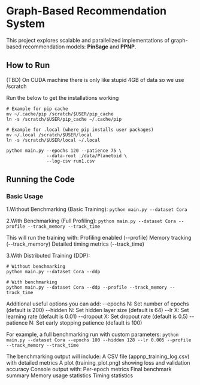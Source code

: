 # Graph-Based Recommendation System

This project explores scalable and parallelized implementations of graph-based recommendation models: **PinSage** and **PPNP**.

## How to Run
(TBD)
On CUDA machine there is only like stupid 4GB of data
so we use /scratch

Run the below to get the installations working
```
# Example for pip cache
mv ~/.cache/pip /scratch/$USER/pip_cache
ln -s /scratch/$USER/pip_cache ~/.cache/pip

# Example for .local (where pip installs user packages)
mv ~/.local /scratch/$USER/local
ln -s /scratch/$USER/local ~/.local
```

```
python main.py --epochs 120 --patience 75 \
               --data-root ./data/Planetoid \
               --log-csv run1.csv
```


## Running the Code

### Basic Usage
1.Without Benchmarking (Basic Training):
``` python main.py --dataset Cora ```

2.With Benchmarking (Full Profiling):
``` python main.py --dataset Cora --profile --track_memory --track_time ```

This will run the training with:
Profiling enabled (--profile)
Memory tracking (--track_memory)
Detailed timing metrics (--track_time)

3.With Distributed Training (DDP):
```
# Without benchmarking
python main.py --dataset Cora --ddp

# With benchmarking
python main.py --dataset Cora --ddp --profile --track_memory --track_time
```
Additional useful options you can add:
--epochs N: Set number of epochs (default is 200)
--hidden N: Set hidden layer size (default is 64)
--lr X: Set learning rate (default is 0.01)
--dropout X: Set dropout rate (default is 0.5)
--patience N: Set early stopping patience (default is 100)

For example, a full benchmarking run with custom parameters:
```python main.py --dataset Cora --epochs 100 --hidden 128 --lr 0.005 --profile --track_memory --track_time```

The benchmarking output will include:
A CSV file (appnp_training_log.csv) with detailed metrics
A plot (training_plot.png) showing loss and validation accuracy
Console output with:
Per-epoch metrics
Final benchmark summary
Memory usage statistics
Timing statistics